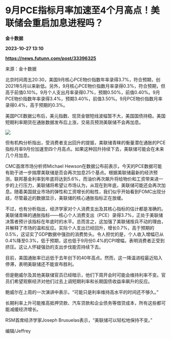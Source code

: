 # 9月PCE指标月率加速至4个月高点！美联储会重启加息进程吗？
**金十数据**

**2023-10-27 13:10**

**https://news.futunn.com/post/33396325**

来源：金十数据

北京时间周五20:30，美国9月核心PCE物价指数年率录得3.7%，符合预期，创2021年5月以来新低。另外，9月核心PCE物价指数月率录得0.3%，符合预期，但高于前值0.10%。9月个人支出月率录得0.7%，预期0.50%，前值0.40%。9月PCE物价指数年率录得3.4%，预期3.40%，前值3.50%。9月PCE物价指数月率录得0.4%，高于预期的0.3%。

美国PCE数据公布后，美元指数、现货金银短线波幅暂不大，美国国债持稳。美国短期利率期货在通胀数据发布后上涨，交易员预测美联储不会再加息。

![](https://postimg.futunn.com/16984110986839372393614.png)

但有机构分析指出，受消费者支出回升的提振，美联储青睐的衡量潜在通胀的PCE指标月率9月份加速至四个月高点。如果这种回升持续下去，美联储可能会在未来几个月加息。

CMC首席市场分析师Michael Hewson在数据公布前表示，今天的PCE数据可能有助于进一步揣摩美联储是否会再次加息25个基点。根据美联储最新的经济预测，联邦基金利率到年底将达到5.6%，而油价再次飙升将给物价和工资带来进一步的上行压力，美联储将希望让市场认为，从现在到年底，美联储可能还会再次加息。随着美国就业市场的弹性和工资增长的粘性，我们似乎开始看到FOMC出现分歧，尽管最近的数据显示，美联储的核心通胀指标正在放缓。

不过，也有分析指出，经济学家对个人消费支出及其核心指标的估计都是准确的。美联储青睐的通胀指标——核心个人消费支出（PCE）录得3.7%，正处于美联储决策者预计该指标在年底时的水平。总而言之，这加强了美联储按兵不动的理由，并解释了市场的温和反应。实际个人支出已经回升，增长0.7%，高于预期的0.5%，这证实了GDP数据中强劲的消费势头。令人担忧的是，个人收入增幅已从0.4%降至0.3%，低于预期，这也低于9月份0.4%的CPI增幅，表明消费者正受到挤压。这让人怀疑强劲的支出步伐能否持续下去。

目前，美国通胀率已远低于去年创下的40年高点。然而，这一降温进程最近陷入停滞，表明美联储还不能宣布胜利。

但是鲍威尔及其他美联储官员已经暗示，他们下周开会时可能会维持利率不变。官员们希望观察经济对他们过去上调短期利率和长期国债收益率飙升的反应。

鲍威尔在上周的一次演讲中表示，“可能只是利率维持高水平的时间还不够久。”

长期利率上升可能推高抵押贷款、汽车贷款和企业债务等借贷成本，所有这些都可能减缓经济增长。

RSM首席经济学家Joseph Brusuelas表示，“美联储可以轻松地保持不变。”

编辑/Jeffrey